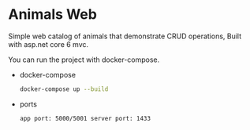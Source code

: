 # Animals Web
Simple web catalog of animals that demonstrate CRUD operations, Built with asp.net core 6 mvc.

You can run the project with docker-compose.
* docker-compose
  ```sh
  docker-compose up --build
  ```
* ports
  ```sh
  app port: 5000/5001 server port: 1433
